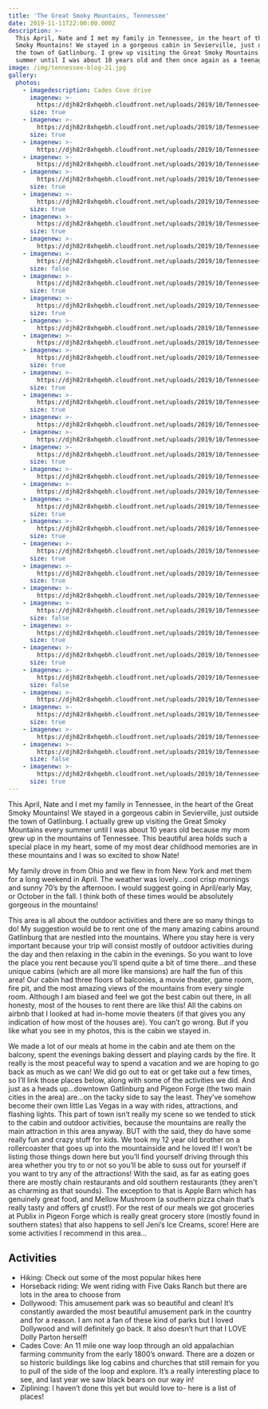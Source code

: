 ```yaml
---
title: 'The Great Smoky Mountains, Tennessee'
date: 2019-11-11T22:00:00.000Z
description: >-
  This April, Nate and I met my family in Tennessee, in the heart of the Great
  Smoky Mountains! We stayed in a gorgeous cabin in Sevierville, just outside
  the town of Gatlinburg. I grew up visiting the Great Smoky Mountains every
  summer until I was about 10 years old and then once again as a teenager.
image: /img/tennessee-blog-21.jpg
gallery:
  photos:
    - imagedescription: Cades Cove drive
      imagenew: >-
        https://djh82r8xhqebh.cloudfront.net/uploads/2019/10/Tennessee+Blog-1.jpg
      size: true
    - imagenew: >-
        https://djh82r8xhqebh.cloudfront.net/uploads/2019/10/Tennessee+Blog-2.jpg
      size: true
    - imagenew: >-
        https://djh82r8xhqebh.cloudfront.net/uploads/2019/10/Tennessee+Blog-3.jpg
    - imagenew: >-
        https://djh82r8xhqebh.cloudfront.net/uploads/2019/10/Tennessee+Blog-4.jpg
    - imagenew: >-
        https://djh82r8xhqebh.cloudfront.net/uploads/2019/10/Tennessee+Blog-6.jpg
      size: true
    - imagenew: >-
        https://djh82r8xhqebh.cloudfront.net/uploads/2019/10/Tennessee+Blog-5.jpg
      size: true
    - imagenew: >-
        https://djh82r8xhqebh.cloudfront.net/uploads/2019/10/Tennessee+Blog-7.jpg
      size: true
    - imagenew: >-
        https://djh82r8xhqebh.cloudfront.net/uploads/2019/10/Tennessee+Blog-8.jpg
    - imagenew: >-
        https://djh82r8xhqebh.cloudfront.net/uploads/2019/10/Tennessee+Blog-9.jpg
      size: false
    - imagenew: >-
        https://djh82r8xhqebh.cloudfront.net/uploads/2019/10/Tennessee+Blog-10.jpg
      size: true
    - imagenew: >-
        https://djh82r8xhqebh.cloudfront.net/uploads/2019/10/Tennessee+Blog-11.jpg
      size: true
    - imagenew: >-
        https://djh82r8xhqebh.cloudfront.net/uploads/2019/10/Tennessee+Blog-12.jpg
    - imagenew: >-
        https://djh82r8xhqebh.cloudfront.net/uploads/2019/10/Tennessee+Blog-15.jpg
    - imagenew: >-
        https://djh82r8xhqebh.cloudfront.net/uploads/2019/10/Tennessee+Blog-14.jpg
      size: true
    - imagenew: >-
        https://djh82r8xhqebh.cloudfront.net/uploads/2019/10/Tennessee+Blog-13.jpg
      size: true
    - imagenew: >-
        https://djh82r8xhqebh.cloudfront.net/uploads/2019/10/Tennessee+Blog-17.jpg
      size: true
    - imagenew: >-
        https://djh82r8xhqebh.cloudfront.net/uploads/2019/10/Tennessee+Blog-18.jpg
    - imagenew: >-
        https://djh82r8xhqebh.cloudfront.net/uploads/2019/10/Tennessee+Blog-19.jpg
    - imagenew: >-
        https://djh82r8xhqebh.cloudfront.net/uploads/2019/10/Tennessee+Blog-21.jpg
      size: true
    - imagenew: >-
        https://djh82r8xhqebh.cloudfront.net/uploads/2019/10/Tennessee+Blog-24.jpg
    - imagenew: >-
        https://djh82r8xhqebh.cloudfront.net/uploads/2019/10/Tennessee+Blog-23.jpg
    - imagenew: >-
        https://djh82r8xhqebh.cloudfront.net/uploads/2019/10/Tennessee+Blog-25.jpg
      size: true
    - imagenew: >-
        https://djh82r8xhqebh.cloudfront.net/uploads/2019/10/Tennessee+Blog-22.jpg
      size: true
    - imagenew: >-
        https://djh82r8xhqebh.cloudfront.net/uploads/2019/10/Tennessee+Blog-26.jpg
      size: true
    - imagenew: >-
        https://djh82r8xhqebh.cloudfront.net/uploads/2019/10/Tennessee+Blog-28.jpg
      size: true
    - imagenew: >-
        https://djh82r8xhqebh.cloudfront.net/uploads/2019/10/Tennessee+Blog-31.jpg
    - imagenew: >-
        https://djh82r8xhqebh.cloudfront.net/uploads/2019/10/Tennessee+Blog-32.jpg
      size: false
    - imagenew: >-
        https://djh82r8xhqebh.cloudfront.net/uploads/2019/10/Tennessee+Blog-33.jpg
      size: true
    - imagenew: >-
        https://djh82r8xhqebh.cloudfront.net/uploads/2019/10/Tennessee+Blog-35.jpg
      size: true
    - imagenew: >-
        https://djh82r8xhqebh.cloudfront.net/uploads/2019/10/Tennessee+Blog-36.jpg
      size: false
    - imagenew: >-
        https://djh82r8xhqebh.cloudfront.net/uploads/2019/10/Tennessee+Blog-38.jpg
    - imagenew: >-
        https://djh82r8xhqebh.cloudfront.net/uploads/2019/10/Tennessee+Blog-37.jpg
      size: true
    - imagenew: >-
        https://djh82r8xhqebh.cloudfront.net/uploads/2019/10/Tennessee+Blog-39.jpg
    - imagenew: >-
        https://djh82r8xhqebh.cloudfront.net/uploads/2019/10/Tennessee+Blog-40.jpg
      size: false
    - imagenew: >-
        https://djh82r8xhqebh.cloudfront.net/uploads/2019/10/Tennessee+Blog-42.jpg
      size: true
---
```

This April, Nate and I met my family in Tennessee, in the heart of the Great Smoky Mountains! We stayed in a gorgeous cabin in Sevierville, just outside the town of Gatlinburg. I actually grew up visiting the Great Smoky Mountains every summer until I was about 10 years old because my mom grew up in the mountains of Tennessee.  This beautiful area holds such a special place in my heart, some of my most dear childhood memories are in these mountains and I was so excited to show Nate!

My family drove in from Ohio and we flew in from New York and met them for a long weekend in April.  The weather was lovely...cool crisp mornings and sunny 70’s by the afternoon. I would suggest going in April/early May, or October in the fall. I think both of these times would be absolutely gorgeous in the mountains!

This area is all about the outdoor activities and there are so many things to do! My suggestion would be to rent one of the many amazing cabins around Gatlinburg that are nestled into the mountains. Where you stay here is very important because your trip will consist mostly of outdoor activities during the day and then relaxing in the cabin in the evenings. So you want to love the place you rent because you’ll spend quite a bit of time there...and these unique cabins (which are all more like mansions) are half the fun of this area! Our cabin had three floors of balconies, a movie theater, game room, fire pit, and the most amazing views of the mountains from every single room. Although I am biased and feel we got the best cabin out there, in all honesty, most of the houses to rent there are like this! All the cabins on airbnb that I looked at had in-home movie theaters (if that gives you any indication of how most of the houses are). You can’t go wrong. But if you like what you see in my photos, this is the cabin we stayed in.

We made a lot of our meals at home in the cabin and ate them on the balcony, spent the evenings baking dessert and playing cards by the fire. It really is the most peaceful way to spend a vacation and we are hoping to go back as much as we can! We did go out to eat or get take out a few times, so I’ll link those places below, along with some of the activities we did. And just as a heads up...downtown Gatlinburg and Pigeon Forge (the two main cities in the area) are…on the tacky side to say the least. They’ve somehow become their own little Las Vegas in a way with rides, attractions, and flashing lights. This part of town isn’t really my scene so we tended to stick to the cabin and outdoor activities, because the mountains are really the main attraction in this area anyway. BUT with the said, they do have some really fun and crazy stuff for kids. We took my 12 year old brother on a rollercoaster that goes up into the mountainside and he loved it! I won’t be listing those things down here but you’ll find yourself driving through this area whether you try to or not so you’ll be able to suss out for yourself if you want to try any of the attractions! With the said, as far as eating goes there are mostly chain restaurants and old southern restaurants (they aren't as charming as that sounds). The exception to that is Apple Barn which has genuinely great food, and Mellow Mushroom (a southern pizza chain that’s really tasty and offers gf crust!). For the rest of our meals we got groceries at Publix in Pigeon Forge which is really great grocery store (mostly found in southern states) that also happens to sell Jeni’s Ice Creams, score! Here are some activities I recommend in this area...

## **Activities**

* Hiking: Check out some of the most popular hikes here 
* Horseback riding: We went riding with Five Oaks Ranch but there are lots in the area to choose from
* Dollywood: This amusement park was so beautiful and clean! It’s constantly awarded the most beautiful amusement park in the country and for a reason. I am not a fan of these kind of parks but I loved Dollywood and will definitely go back. It also doesn’t hurt that I LOVE Dolly Parton herself!
* Cades Cove: An 11 mile one way loop through an old appalachian farming community from the early 1800’s onward. There are a dozen or so historic buildings like log cabins and churches that still remain for you to pull of the side of the loop and explore. It’s a really interesting place to see, and last year we saw black bears on our way in! 
* Ziplining: I haven’t done this yet but would love to- here is a list of places!
